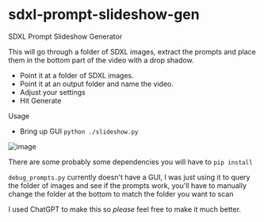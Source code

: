 # sdxl-prompt-slideshow-gen
SDXL Prompt Slideshow Generator

This will go through a folder of SDXL images, extract the prompts and place them in the bottom part of the video with a drop shadow.

- Point it at a folder of SDXL images.
- Point it at an output folder and name the video.
- Adjust your settings
- Hit Generate

Usage

- Bring up GUI
`python ./slideshow.py`

![image](https://github.com/purzbeats/sdxl-prompt-slideshow-gen/assets/97489706/e61479ba-8609-4d71-afcd-d186e3e72ea3)

There are some probably some dependencies you will have to `pip install`

`debug_prompts.py` currently doesn't have a GUI, I was just using it to query the folder of images and see if the prompts work, you'll have to manually change the folder at the bottom to match the folder you want to scan


I used ChatGPT to make this so _please_ feel free to make it much better.
